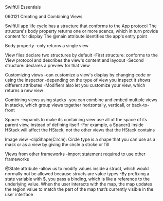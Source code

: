 SwiftUI Essentials

060121
Creating and Combining Views 

SwiftUI app life cycle has a structure that conforms to the App protocol
The structure's body property returns one or more scencs, which in turn provide content for display
The @main attribute identifies the app's entry point 

Body property
-only returns a single view 

View files declare two structures by default
-First structure: conforms to the View protocol and describes the view's content and layoout
-Second structure: declares a preview for that view

Customizing views
-can customize a view's display by changing code or using the inspector
-depending on the type of view you inspect it shows different attributes
-Modifiers also let you customize your view, which returns a new view

Combining views using stacks
-you can combine and embed multiple views in stacks, which group views together horizontally, verticall, or back-to-front

Spacer
-expands to make its containing view use all of the space of its parent view, instead of defining itself
-For example, a Spacer() inside HStack will affect the HStack, not the other views that the HStack contains

Image view
-clipShape(Circle): Circle type is a shape that you can use as a mask or as a view by giving the circle a stroke or fill

Views from other frameworks
-import statement required to use other frameworks

@State attribute
-allow us to modify values inside a struct, which would normally not be allowed because structs are value types
-By prefixing a state variable with $, you pass a binding, which is like a reference to the underlying value. When the user interacts with the map, the map updates the region value to match the part of the map that’s currently visible in the user interface
